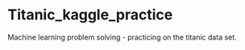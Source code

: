 # Titanic_kaggle_practice
Machine learning problem solving -  practicing on the titanic data set. 

